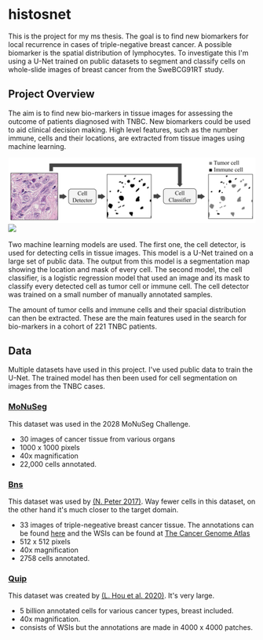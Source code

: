 # histosnet
This is the project for my ms thesis. The goal is to find new biomarkers for local recurrence in cases of triple-negative breast cancer. A possible biomarker is the spatial distribution of lymphocytes. To investigate this I'm using a U-Net trained on public datasets to segment and classify cells on whole-slide images of breast cancer from the SweBCG91RT study. 

## Project Overview
The aim is to find new bio-markers in tissue images for assessing the outcome of patients diagnosed with TNBC. New biomarkers could be used to aid clinical decision making. High level features, such as the number immune, cells and their locations, are extracted from tissue images using machine learning. 

![Alt text](./docs/overview.svg)
<img src="./docs/overview.svg)">

Two machine learning models are used. The first one, the cell detector, is used for detecting cells in tissue images. This model is a U-Net trained on a large set of public data. The output from this model is a segmentation map showing the location and mask of every cell. The second model, the cell classifier, is a logistic regression model that used an image and its mask to classify every detected cell as tumor cell or immune cell. The cell detector was trained on a small number of manually annotated samples.

The amount of tumor cells and immune cells and their spacial distribution can then be extracted. These are the main features used in the search for bio-markers in a cohort of 221 TNBC patients.

## Data
Multiple datasets have used in this project. I've used public data to train the U-Net. The trained model has then been used for cell segmentation on images from the TNBC cases.

### [MoNuSeg](https://monuseg.grand-challenge.org/Data/)
This dataset was used in the 2028 MoNuSeg Challenge.
* 30 images of cancer tissue from various organs
* 1000 x 1000 pixels
* 40x magnification
* 22,000 cells annotated.

### [Bns](http://members.cbio.mines-paristech.fr/~pnaylor/BNS.zip)
This dataset was used by [(N. Peter 2017)](https://ieeexplore.ieee.org/document/7950669). Way fewer cells in this dataset, on the other hand it's much closer to the target domain.
* 33 images of triple-negeative breast cancer tissue. The annotations can be found [here](https://wiki.cancerimagingarchive.net/display/DOI/Dataset+of+Segmented+Nuclei+in+Hematoxylin+and+Eosin+Stained+Histopathology+Images) and the WSIs can be found at [The Cancer Genome Atlas](https://cancergenome.nih.gov/)
* 512 x 512 pixels
* 40x magnification
* 2758 cells annotated.

### [Quip]()
This dataset was created by [(L. Hou et al. 2020)](https://www.nature.com/articles/s41597-020-0528-1). It's very large.
* 5 billion annotated cells for various cancer types, breast included.
* 40x magnification.
* consists of WSIs but the annotations are made in 4000 x 4000 patches.
